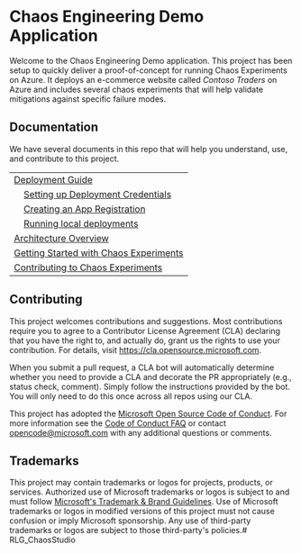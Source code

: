 # Chaos Engineering Demo Application
Welcome to the Chaos Engineering Demo application. This project has been setup to quickly deliver a proof-of-concept for running Chaos Experiments on Azure. It deploys an e-commerce website called _Contoso Traders_ on Azure and includes several chaos experiments that will help validate mitigations against specific failure modes. 


## Documentation
We have several documents in this repo that will help you understand, use, and contribute to this project. 

| |
|:--|
| [Deployment Guide](./doc/deployment-guide.md) |
| &nbsp; &nbsp; [Setting up Deployment Credentials](./doc/deployment-credentials.md) |
| &nbsp; &nbsp; [Creating an App Registration](./doc/app-registration.md) |
| &nbsp; &nbsp; [Running local deployments](./doc/local-deployment.md) |
| [Architecture Overview](./doc/architecture.md) |
| [Getting Started with Chaos Experiments](./doc/chaos-getting-started.md) |
| [Contributing to Chaos Experiments](./doc/chaos-contributing.md) |


## Contributing

This project welcomes contributions and suggestions.  Most contributions require you to agree to a
Contributor License Agreement (CLA) declaring that you have the right to, and actually do, grant us
the rights to use your contribution. For details, visit https://cla.opensource.microsoft.com.

When you submit a pull request, a CLA bot will automatically determine whether you need to provide
a CLA and decorate the PR appropriately (e.g., status check, comment). Simply follow the instructions
provided by the bot. You will only need to do this once across all repos using our CLA.

This project has adopted the [Microsoft Open Source Code of Conduct](https://opensource.microsoft.com/codeofconduct/).
For more information see the [Code of Conduct FAQ](https://opensource.microsoft.com/codeofconduct/faq/) or
contact [opencode@microsoft.com](mailto:opencode@microsoft.com) with any additional questions or comments.

## Trademarks

This project may contain trademarks or logos for projects, products, or services. Authorized use of Microsoft
trademarks or logos is subject to and must follow [Microsoft's Trademark & Brand Guidelines](https://www.microsoft.com/en-us/legal/intellectualproperty/trademarks/usage/general).
Use of Microsoft trademarks or logos in modified versions of this project must not cause confusion or imply Microsoft sponsorship.
Any use of third-party trademarks or logos are subject to those third-party's policies.#   R L G _ C h a o s S t u d i o  
 